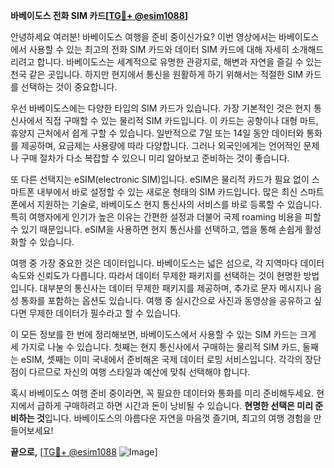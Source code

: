 **바베이도스 전화 SIM 카드[[TG💪+ @esim1088](https://t.me/s/esim1088)]**

안녕하세요 여러분! 바베이도스 여행을 준비 중이신가요? 이번 영상에서는 바베이도스에서 사용할 수 있는 최고의 전화 SIM 카드와 데이터 SIM 카드에 대해 자세히 소개해드리려고 합니다. 바베이도스는 세계적으로 유명한 관광지로, 해변과 자연을 즐길 수 있는 천국 같은 곳입니다. 하지만 현지에서 통신을 원활하게 하기 위해서는 적절한 SIM 카드를 선택하는 것이 중요합니다.

우선 바베이도스에는 다양한 타입의 SIM 카드가 있습니다. 가장 기본적인 것은 현지 통신사에서 직접 구매할 수 있는 물리적 SIM 카드입니다. 이 카드는 공항이나 대형 마트, 휴양지 근처에서 쉽게 구할 수 있습니다. 일반적으로 7일 또는 14일 동안 데이터와 통화를 제공하며, 요금제는 사용량에 따라 다양합니다. 그러나 외국인에게는 언어적인 문제나 구매 절차가 다소 복잡할 수 있으니 미리 알아보고 준비하는 것이 좋습니다.

또 다른 선택지는 eSIM(electronic SIM)입니다. eSIM은 물리적 카드가 필요 없이 스마트폰 내부에서 바로 설정할 수 있는 새로운 형태의 SIM 카드입니다. 많은 최신 스마트폰에서 지원하는 기술로, 바베이도스 현지 통신사의 서비스를 바로 등록할 수 있습니다. 특히 여행자에게 인기가 높은 이유는 간편한 설정과 더불어 국제 roaming 비용을 피할 수 있기 때문입니다. eSIM을 사용하면 현지 통신사를 선택하고, 앱을 통해 손쉽게 활성화할 수 있습니다.

여행 중 가장 중요한 것은 데이터입니다. 바베이도스는 넓은 섬으로, 각 지역마다 데이터 속도와 신뢰도가 다릅니다. 따라서 데이터 무제한 패키지를 선택하는 것이 현명한 방법입니다. 대부분의 통신사는 데이터 무제한 패키지를 제공하며, 추가로 문자 메시지나 음성 통화를 포함하는 옵션도 있습니다. 여행 중 실시간으로 사진과 동영상을 공유하고 싶다면 무제한 데이터가 필수라고 할 수 있습니다.

이 모든 정보를 한 번에 정리해보면, 바베이도스에서 사용할 수 있는 SIM 카드는 크게 세 가지로 나눌 수 있습니다. 첫째는 현지 통신사에서 구매하는 물리적 SIM 카드, 둘째는 eSIM, 셋째는 이미 국내에서 준비해온 국제 데이터 로밍 서비스입니다. 각각의 장단점이 다르므로 자신의 여행 스타일과 예산에 맞춰 선택해야 합니다.

혹시 바베이도스 여행 준비 중이라면, 꼭 필요한 데이터와 통화를 미리 준비해두세요. 현지에서 급하게 구매하려고 하면 시간과 돈이 낭비될 수 있습니다. **현명한 선택은 미리 준비하는 것**입니다. 바베이도스의 아름다운 자연을 마음껏 즐기며, 최고의 여행 경험을 만들어보세요!

**끝으로,** [[TG💪+ @esim1088](https://t.me/s/esim1088) ![Image](https://i.postimg.cc/Y0z9fWf4/image.png)]